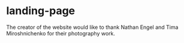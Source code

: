 # landing-page

The creator of the website would like to thank Nathan Engel and Tima Miroshnichenko for their photography work.